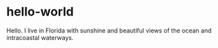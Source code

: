 # hello-world

Hello. I live in Florida with sunshine and beautiful views of the ocean and intracoastal waterways. 
